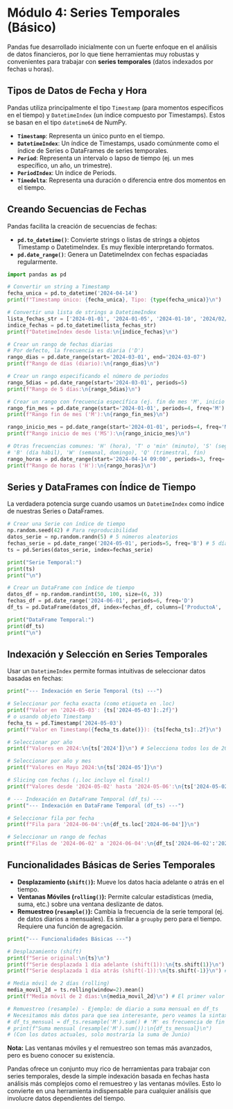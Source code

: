 # Módulo 4: Series Temporales (Básico)

Pandas fue desarrollado inicialmente con un fuerte enfoque en el análisis de datos financieros, por lo que tiene herramientas muy robustas y convenientes para trabajar con **series temporales** (datos indexados por fechas u horas).

## Tipos de Datos de Fecha y Hora

Pandas utiliza principalmente el tipo `Timestamp` (para momentos específicos en el tiempo) y `DatetimeIndex` (un índice compuesto por Timestamps). Estos se basan en el tipo `datetime64` de NumPy.

*   **`Timestamp`**: Representa un único punto en el tiempo.
*   **`DatetimeIndex`**: Un índice de Timestamps, usado comúnmente como el índice de Series o DataFrames de series temporales.
*   **`Period`**: Representa un intervalo o lapso de tiempo (ej. un mes específico, un año, un trimestre).
*   **`PeriodIndex`**: Un índice de Periods.
*   **`Timedelta`**: Representa una duración o diferencia entre dos momentos en el tiempo.

## Creando Secuencias de Fechas

Pandas facilita la creación de secuencias de fechas:

*   **`pd.to_datetime()`**: Convierte strings o listas de strings a objetos Timestamp o DatetimeIndex. Es muy flexible interpretando formatos.
*   **`pd.date_range()`**: Genera un DatetimeIndex con fechas espaciadas regularmente.

```python
import pandas as pd

# Convertir un string a Timestamp
fecha_unica = pd.to_datetime('2024-04-14')
print(f"Timestamp único: {fecha_unica}, Tipo: {type(fecha_unica)}\n")

# Convertir una lista de strings a DatetimeIndex
lista_fechas_str = ['2024-01-01', '2024-01-05', '2024-01-10', '2024/02/15'] # Diferentes formatos
indice_fechas = pd.to_datetime(lista_fechas_str)
print(f"DatetimeIndex desde lista:\n{indice_fechas}\n")

# Crear un rango de fechas diarias
# Por defecto, la frecuencia es diaria ('D')
rango_dias = pd.date_range(start='2024-03-01', end='2024-03-07')
print(f"Rango de días (diario):\n{rango_dias}\n")

# Crear un rango especificando el número de periodos
rango_5dias = pd.date_range(start='2024-03-01', periods=5)
print(f"Rango de 5 días:\n{rango_5dias}\n")

# Crear un rango con frecuencia específica (ej. fin de mes 'M', inicio de mes 'MS')
rango_fin_mes = pd.date_range(start='2024-01-01', periods=4, freq='M') # 'M' es fin de mes
print(f"Rango fin de mes ('M'):\n{rango_fin_mes}\n")

rango_inicio_mes = pd.date_range(start='2024-01-01', periods=4, freq='MS') # 'MS' es inicio de mes
print(f"Rango inicio de mes ('MS'):\n{rango_inicio_mes}\n")

# Otras frecuencias comunes: 'H' (hora), 'T' o 'min' (minuto), 'S' (segundo),
# 'B' (día hábil), 'W' (semanal, domingo), 'Q' (trimestral, fin)
rango_horas = pd.date_range(start='2024-04-14 09:00', periods=3, freq='H')
print(f"Rango de horas ('H'):\n{rango_horas}\n")
```

## Series y DataFrames con Índice de Tiempo

La verdadera potencia surge cuando usamos un `DatetimeIndex` como índice de nuestras Series o DataFrames.

```python
# Crear una Serie con índice de tiempo
np.random.seed(42) # Para reproducibilidad
datos_serie = np.random.randn(5) # 5 números aleatorios
fechas_serie = pd.date_range('2024-05-01', periods=5, freq='B') # 5 días hábiles
ts = pd.Series(datos_serie, index=fechas_serie)

print("Serie Temporal:")
print(ts)
print("\n")

# Crear un DataFrame con índice de tiempo
datos_df = np.random.randint(50, 100, size=(6, 3))
fechas_df = pd.date_range('2024-06-01', periods=6, freq='D')
df_ts = pd.DataFrame(datos_df, index=fechas_df, columns=['ProductoA', 'ProductoB', 'ProductoC'])

print("DataFrame Temporal:")
print(df_ts)
print("\n")
```

## Indexación y Selección en Series Temporales

Usar un `DatetimeIndex` permite formas intuitivas de seleccionar datos basadas en fechas:

```python
print("--- Indexación en Serie Temporal (ts) ---")

# Seleccionar por fecha exacta (como etiqueta en .loc)
print(f"Valor en '2024-05-03': {ts['2024-05-03']:.2f}")
# o usando objeto Timestamp
fecha_ts = pd.Timestamp('2024-05-03')
print(f"Valor en Timestamp({fecha_ts.date()}): {ts[fecha_ts]:.2f}\n")

# Seleccionar por año
print(f"Valores en 2024:\n{ts['2024']}\n") # Selecciona todos los de 2024

# Seleccionar por año y mes
print(f"Valores en Mayo 2024:\n{ts['2024-05']}\n")

# Slicing con fechas (¡.loc incluye el final!)
print(f"Valores desde '2024-05-02' hasta '2024-05-06':\n{ts['2024-05-02':'2024-05-06']}\n")

# --- Indexación en DataFrame Temporal (df_ts) ---
print("--- Indexación en DataFrame Temporal (df_ts) ---")

# Seleccionar fila por fecha
print(f"Fila para '2024-06-04':\n{df_ts.loc['2024-06-04']}\n")

# Seleccionar un rango de fechas
print(f"Filas de '2024-06-02' a '2024-06-04':\n{df_ts['2024-06-02':'2024-06-04']}\n")
```

## Funcionalidades Básicas de Series Temporales

*   **Desplazamiento (`shift()`):** Mueve los datos hacia adelante o atrás en el tiempo.
*   **Ventanas Móviles (`rolling()`):** Permite calcular estadísticas (media, suma, etc.) sobre una ventana deslizante de datos.
*   **Remuestreo (`resample()`):** Cambia la frecuencia de la serie temporal (ej. de datos diarios a mensuales). Es similar a `groupby` pero para el tiempo. Requiere una función de agregación.

```python
print("--- Funcionalidades Básicas ---")

# Desplazamiento (shift)
print(f"Serie original:\n{ts}\n")
print(f"Serie desplazada 1 día adelante (shift(1)):\n{ts.shift(1)}\n") # El primer valor se vuelve NaN
print(f"Serie desplazada 1 día atrás (shift(-1)):\n{ts.shift(-1)}\n") # El último valor se vuelve NaN

# Media móvil de 2 días (rolling)
media_movil_2d = ts.rolling(window=2).mean()
print(f"Media móvil de 2 días:\n{media_movil_2d}\n") # El primer valor es NaN

# Remuestreo (resample) - Ejemplo: de diario a suma mensual en df_ts
# Necesitamos más datos para que sea interesante, pero veamos la sintaxis
# df_ts_mensual = df_ts.resample('M').sum() # 'M' es frecuencia de fin de mes
# print(f"Suma mensual (resample('M').sum()):\n{df_ts_mensual}\n")
# (Con los datos actuales, solo mostraría la suma de Junio)
```

**Nota:** Las ventanas móviles y el remuestreo son temas más avanzados, pero es bueno conocer su existencia.

Pandas ofrece un conjunto muy rico de herramientas para trabajar con series temporales, desde la simple indexación basada en fechas hasta análisis más complejos como el remuestreo y las ventanas móviles. Esto lo convierte en una herramienta indispensable para cualquier análisis que involucre datos dependientes del tiempo.
